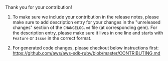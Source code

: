 Thank you for your contribution!

1. To make sure we include your contribution in the release notes, please make sure to add description entry for your changes in the "unreleased changes" section of the `CHANGELOG.md` file (at corresponding gem). For the description entry, please make sure it lives in one line and starts with `Feature` or `Issue` in the correct format.

2. For generated code changes, please checkout below instructions first:
  https://github.com/aws/aws-sdk-ruby/blob/master/CONTRIBUTING.md
